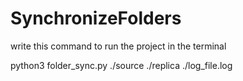 # SynchronizeFolders

write this command to run the project in the terminal

python3 folder_sync.py ./source ./replica ./log_file.log

<!-- this program checks the ./source folder every 10 seconds and relicate it to the ./replica folder -->


